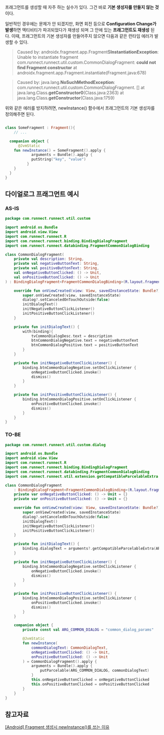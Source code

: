 프래그먼트를 생성할 때 자주 하는 실수가 있다. 그건 바로 **기본 생성자를 만들지 않는 것**이다. 

일반적인 경우에는 문제가 안 되겠지만, 화면 회전 등으로 **Configuration Change가 발생**하면 액티비티가 파괴되었다가 재생성 되며 그 안에 있는 **프래그먼트도 재생성** 된다. 이때, 프래그먼트의 기본 생성자를 만들어주지 않으면 다음과 같은 런타임 에러가 발생할 수 있다.

>Caused by: androidx.fragment.app.Fragment$**InstantiationException**: 
Unable to instantiate fragment com.runnect.runnect.util.custom.CommonDialogFragment: 
**could not find Fragment constructor** at androidx.fragment.app.Fragment.instantiate(Fragment.java:678)

>Caused by: java.lang.**NoSuchMethodException**: 
com.runnect.runnect.util.custom.CommonDialogFragment.<init> []
at java.lang.Class.**getConstructor0**(Class.java:2363)
at java.lang.Class.**getConstructor**(Class.java:1759)

위와 같은 에러를 방지하려면, newInstance() 함수에서 프래그먼트의 기본 생성자를 정의해주면 된다. 

```kotlin

class SomeFragment : Fragment(){
	// ... 

  companion object {
	  @JvmStatic
    fun newInstance() = SomeFragment().apply {
		    arguments = Bundle().apply { 
	        putString("key", "value")
	      }
    }
  }
}
```

## 다이얼로그 프래그먼트 예시

### AS-IS

```kotlin
package com.runnect.runnect.util.custom

import android.os.Bundle
import android.view.View
import com.runnect.runnect.R
import com.runnect.runnect.binding.BindingDialogFragment
import com.runnect.runnect.databinding.FragmentCommonDialogBinding

class CommonDialogFragment(
    private val description: String,
    private val negativeButtonText: String,
    private val positiveButtonText: String,
    val onNegativeButtonClicked: () -> Unit,
    val onPositiveButtonClicked: () -> Unit
) : BindingDialogFragment<FragmentCommonDialogBinding>(R.layout.fragment_common_dialog) {

    override fun onViewCreated(view: View, savedInstanceState: Bundle?) {
        super.onViewCreated(view, savedInstanceState)
        dialog?.setCanceledOnTouchOutside(false)
        initDialogText()
        initNegativeButtonClickListener()
        initPositiveButtonClickListener()
    }

    private fun initDialogText() {
        with(binding){
            tvCommonDialogDesc.text = description
            btnCommonDialogNegative.text = negativeButtonText
            btnCommonDialogPositive.text = positiveButtonText
        }
    }

    private fun initNegativeButtonClickListener() {
        binding.btnCommonDialogNegative.setOnClickListener {
            onNegativeButtonClicked.invoke()
            dismiss()
        }
    }

    private fun initPositiveButtonClickListener() {
        binding.btnCommonDialogPositive.setOnClickListener {
            onPositiveButtonClicked.invoke()
            dismiss()
        }
    }
}
```

### TO-BE

```kotlin
package com.runnect.runnect.util.custom.dialog

import android.os.Bundle
import android.view.View
import com.runnect.runnect.R
import com.runnect.runnect.binding.BindingDialogFragment
import com.runnect.runnect.databinding.FragmentCommonDialogBinding
import com.runnect.runnect.util.extension.getCompatibleParcelableExtra

class CommonDialogFragment
    : BindingDialogFragment<FragmentCommonDialogBinding>(R.layout.fragment_common_dialog) {
    private var onNegativeButtonClicked: () -> Unit = {}
    private var onPositiveButtonClicked: () -> Unit = {}

    override fun onViewCreated(view: View, savedInstanceState: Bundle?) {
        super.onViewCreated(view, savedInstanceState)
        dialog?.setCanceledOnTouchOutside(false)
        initDialogText()
        initNegativeButtonClickListener()
        initPositiveButtonClickListener()
    }

    private fun initDialogText() {
        binding.dialogText = arguments?.getCompatibleParcelableExtra(ARG_COMMON_DIALOG)
    }

    private fun initNegativeButtonClickListener() {
        binding.btnCommonDialogNegative.setOnClickListener {
            onNegativeButtonClicked.invoke()
            dismiss()
        }
    }

    private fun initPositiveButtonClickListener() {
        binding.btnCommonDialogPositive.setOnClickListener {
            onPositiveButtonClicked.invoke()
            dismiss()
        }
    }

    companion object {
        private const val ARG_COMMON_DIALOG = "common_dialog_params"

        @JvmStatic
        fun newInstance(
            commonDialogText: CommonDialogText,
            onNegativeButtonClicked: () -> Unit,
            onPositiveButtonClicked: () -> Unit
        ) = CommonDialogFragment().apply {
            arguments = Bundle().apply {
                putParcelable(ARG_COMMON_DIALOG, commonDialogText)
            }
            this.onNegativeButtonClicked = onNegativeButtonClicked
            this.onPositiveButtonClicked = onPositiveButtonClicked
        }
    }
}
```

## 참고자료

[[Android] Fragment 생성시 newInstance()를 쓰는 이유](https://medium.com/kenneth-android/fragment-생성시-newinstance-를-쓰는-이유-4571cc0f7760)